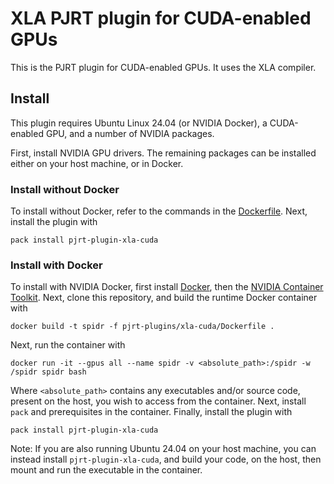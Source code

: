 # XLA PJRT plugin for CUDA-enabled GPUs

This is the PJRT plugin for CUDA-enabled GPUs. It uses the XLA compiler.

## Install

This plugin requires Ubuntu Linux 24.04 (or NVIDIA Docker), a CUDA-enabled GPU, and a number of NVIDIA packages.

First, install NVIDIA GPU drivers. The remaining packages can be installed either on your host machine, or in Docker.

### Install without Docker

To install without Docker, refer to the commands in the [Dockerfile](./Dockerfile). Next, install the plugin with
```
pack install pjrt-plugin-xla-cuda
```

### Install with Docker

To install with NVIDIA Docker, first install [Docker](https://www.docker.com/), then the [NVIDIA Container Toolkit](https://github.com/NVIDIA/nvidia-container-toolkit). Next, clone this repository, and build the runtime Docker container with
```
docker build -t spidr -f pjrt-plugins/xla-cuda/Dockerfile .
```
Next, run the container with
```
docker run -it --gpus all --name spidr -v <absolute_path>:/spidr -w /spidr spidr bash
```
Where `<absolute_path>` contains any executables and/or source code, present on the host, you wish to access from the container. Next, install `pack` and prerequisites in the container. Finally, install the plugin with
```
pack install pjrt-plugin-xla-cuda
```
Note: If you are also running Ubuntu 24.04 on your host machine, you can instead install `pjrt-plugin-xla-cuda`, and build your code, on the host, then mount and run the executable in the container.
